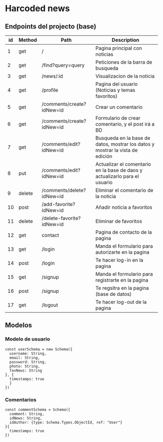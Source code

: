 # Harcoded news

## Endpoints del projecto (base)

id | Method | Path  | Description
-- | ------ | ------ | ----------
1 | get | / | Pagina principal con noticias
2 | get | /find?query=query | Peticiones de la barra de busqueda
3 | get | /news/:id | Visualizacion de la noticia
4 | get | /profile | Pagina del usuario (Noticias y temas favoritos)
5 | get | /comments/create?idNew=id | Crear un comentario
6 | get | /comments/create?idNew=id | Formulario de crear comentario, y el post irá a BD
7 | get | /comments/edit?idNew=id | Busqueda en la base de datos, mostrar los datos y mostrar la vista de edición
8	| put | /comments/edit?idNew=id | Actualizar el comentario en la base de daos y actualizarlo para el usuario
9	| delete |/comments/delete?idNew=id | Eliminar el comentario de la noticia
10 | post | /add-favorite?idNew=id | Añadir noticia a favoritos
11 | delete | /delete-favorite?idNew=id | Eliminar de favoritos
12 | get | contact | Pagina de contacto de la pagina
13 | get | /login | Manda el formulario para autorizarte en la pagina
14 | post | /login | Te hacer log-in en la pagina
15 | get | /signup | Manda el formulario para registrarte en la pagina
16 | post | /signup	| Te regsitra en la pagina (base de datos)
17 | get | /logout | Te hacer log-out de la pagina

## Modelos

### Modelo de usuario

```
const userSchema = new Schema({
  username: String,
  email: String,
  password: String,
  photo: String,
  favNews: String
}, {
  timestamps: true
  }
})
```

### Comentarios

```
const commentSchema = Schema({
  comment: String,
  idNews: String,
  idAuthor: {type: Schema.Types.ObjectId, ref: "User"}
}{
  timestamps: true
})
```
